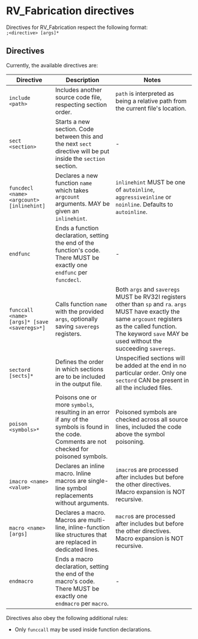 # RV_Fabrication directives

Directives for RV_Fabrication respect the following format:  
`;<directive> [args]*`

## Directives

Currently, the available directives are:

Directive | Description | Notes
-- | -- | --
`include <path>` | Includes another source code file, respecting section order. | `path` is interpreted as being a relative path from the current file's location.
`sect <section>` | Starts a new section. Code between this and the next `sect` directive will be put inside the `section` section. | -
`funcdecl <name> <argcount> [inlinehint]` | Declares a new function `name` which takes `argcount` arguments. MAY be given an `inlinehint`. | `inlinehint` MUST be one of `autoinline`, `aggressiveinline` or `noinline`. Defaults to `autoinline`.
`endfunc` | Ends a function declaration, setting the end of the function's code. There MUST be exactly one `endfunc` per `funcdecl`.  | -
`funccall <name> [args]* [save <saveregs>*]` | Calls function `name` with the provided `args`, optionally saving `saveregs` registers. |  Both `args` and `saveregs` MUST be RV32I registers other than `sp` and `ra`.  `args` MUST have exactly the same `argcount` registers as the called function.  The keyword `save` MAY be used without the succeeding `saveregs`.
`sectord [sects]*` | Defines the order in which sections are to be included in the output file. | Unspecified sections will be added at the end in no particular order. Only one `sectord` CAN be present in all the included files.
`poison <symbols>*` | Poisons one or more `symbols`, resulting in an error if any of the symbols is found in the code. Comments are not checked for poisoned symbols. | Poisoned symbols are checked across all source lines, included the code above the symbol poisoning.
`imacro <name> <value>` | Declares an inline macro. Inline macros are single-line symbol replacements without arguments. | `imacro`s are processed after includes but before the other directives. IMacro expansion is NOT recursive.
`macro <name> [args]` | Declares a macro. Macros are multi-line, inline-function like structures that are replaced in dedicated lines. | `macro`s are processed after includes but before the other directives. Macro expansion is NOT recursive.
`endmacro` | Ends a macro declaration, setting the end of the macro's code. There MUST be exactly one `endmacro` per `macro`. | -

Directives also obey the following additional rules:

- Only `funccall` may be used inside function declarations.
